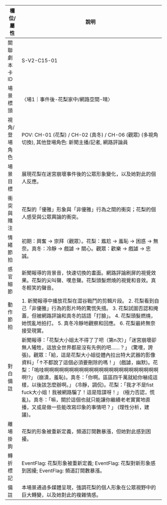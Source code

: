 | 欄位/屬性 | 說明 |
|---|---|
| 關聯劇本卡ID | S-V2-C15-01 |
| 場景標頭 | 〈場1｜事件後-花梨家中/網路空間-晴〉 |
| 視角/登場角色 | POV: CH-01 (花梨) / CH-02 (真冬) / CH-06 (觀眾) (多視角切換), 其他登場角色: 新聞主播/記者, 網路評論員 |
| 場景目標 | 展現花梨在迷宮崩壞事件後的公眾形象變化，以及她對此的個人反應。 |
| 衝突與賭注 | 花梨的「優雅」形象與「非優雅」行為之間的衝突；花梨的個人感受與公眾輿論的衝突。 |
| 情緒節拍 | 初期：興奮 -> 崇拜（觀眾）。花梨：尷尬 -> 羞恥 -> 困惑 -> 無奈。真冬：冷靜 -> 戲謔 -> 關心。觀眾：歡樂 -> 戲謔 -> 忠誠。 |
| 感官細節 | 新聞報導的背景音，快速切換的畫面。網路評論刷屏的視覺效果。花梨的尖叫聲、嘆息聲。花梨頭髮燃燒的視覺和音效。真冬輕笑的聲音。 |
| 動作節拍 | 1. 新聞報導中播放花梨在澀谷戰鬥的剪輯片段。 2. 花梨看到自己「非優雅」行為的影片時的驚慌失措。 3. 花梨試圖否認和掩蓋，但被網路評論和真冬的話語「打臉」。 4. 花梨頭髮燃燒，她慌亂地拍打。 5. 真冬冷靜地觀察和回應。 6. 花梨最終無奈接受現實。 |
| 對白備註 | 新聞報導：「花梨大小姐太不得了了吧（第n次）」「迷宮崩壞卻無人犧牲，這放全世界都是沒有先例的吧……？」 (驚嘆，誇張)。觀眾：「給，這是花梨大小姐從體內拉出特大武器的影像資料」「↑不都說了這個必須要刪除的嗎！」 (戲謔，幽默)。花梨：「嗚哇啊啊啊啊啊啊啊啊啊啊啊啊啊啊啊啊啊啊啊啊啊啊啊啊!?」 (崩潰，羞恥)。真冬：「你啊。區區四千萬就給你嚇成這樣，以後該怎麼辦啊。」 (冷靜，調侃)。花梨：「我才不是fist fuck大小姐！我被網路騙了！這是陰謀呀！」 (極力否認，慌亂)。真冬：「嘛，關於這個也就只能讓你繼續老老實實地直播，又或是做一些能改寫印象的事情吧？」 (理性分析，建議)。 |
| 離場掛鉤 | 花梨的形象被重新定義，頻道訂閱數暴漲，但她對此感到困擾。 |
| 轉折標記 | EventFlag: 花梨形象被重新定義; EventFlag: 花梨對新形象感到困擾; EventFlag: 頻道訂閱數暴漲。 |
| 備註 | 本場景通過多媒體呈現，強調花梨的個人形象在公眾視野中的巨大轉變，以及她對此的複雜情感。 |
